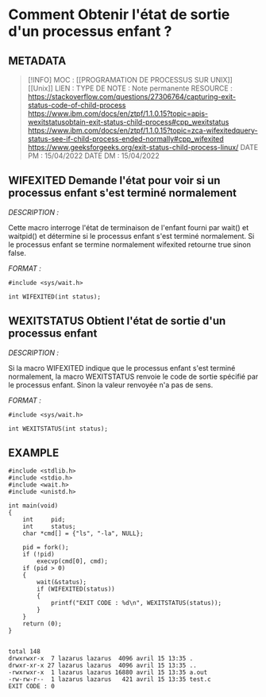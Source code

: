 # Comment Obtenir l'état de sortie d'un processus enfant ?

## METADATA
> [!INFO]
> MOC                    : [[PROGRAMATION DE PROCESSUS SUR UNIX]] [[Unix]]
> LIEN                     : 
> TYPE DE NOTE   : Note permanente
>  RESOURCE        : https://stackoverflow.com/questions/27306764/capturing-exit-status-code-of-child-process https://www.ibm.com/docs/en/ztpf/1.1.0.15?topic=apis-wexitstatusobtain-exit-status-child-process#cpp_wexitstatus https://www.ibm.com/docs/en/ztpf/1.1.0.15?topic=zca-wifexitedquery-status-see-if-child-process-ended-normally#cpp_wifexited https://www.geeksforgeeks.org/exit-status-child-process-linux/
> DATE PM             : 15/04/2022
> DATE DM             : 15/04/2022

## WIFEXITED Demande l'état pour voir si un processus enfant s'est terminé normalement
*DESCRIPTION :* 

Cette macro interroge l'état de terminaison de l'enfant fourni par wait() et waitpid() et détermine si le processus enfant s'est terminé normalement.
Si le processus enfant se termine normalement wifexited retourne true sinon false.

*FORMAT :*

````
#include <sys/wait.h> 

int WIFEXITED(int status);
````



## WEXITSTATUS Obtient l'état de sortie d'un processus enfant
*DESCRIPTION :* 

Si la macro WIFEXITED indique que le processus enfant s'est terminé normalement, la macro WEXITSTATUS renvoie le code de sortie spécifié par le processus enfant. Sinon
la valeur renvoyée n'a pas de sens.
 
*FORMAT :*

````
#include <sys/wait.h> 

int WEXITSTATUS(int status);
````


## EXAMPLE 

````
#include <stdlib.h>
#include <stdio.h>
#include <wait.h>
#include <unistd.h>

int main(void)
{
    int     pid;
    int     status;
    char *cmd[] = {"ls", "-la", NULL};
    
    pid = fork();
    if (!pid)
        execvp(cmd[0], cmd);
    if (pid > 0)
    {
        wait(&status);
        if (WIFEXITED(status))
        {
            printf("EXIT CODE : %d\n", WEXITSTATUS(status));
        }
    }
    return (0);
}

````



````

total 148
drwxrwxr-x  7 lazarus lazarus  4096 avril 15 13:35 .
drwxr-xr-x 27 lazarus lazarus  4096 avril 15 13:35 ..
-rwxrwxr-x  1 lazarus lazarus 16880 avril 15 13:35 a.out
-rw-rw-r--  1 lazarus lazarus   421 avril 15 13:35 test.c
EXIT CODE : 0

````